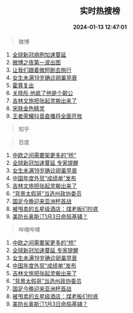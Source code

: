 <div align="center"><h2>实时热搜榜</h2><h4>2024-01-13 12:47:01</h4></div>

> 微博  

1. [全球新冠病例加速蔓延](https://s.weibo.com/weibo?q=%23%E5%85%A8%E7%90%83%E6%96%B0%E5%86%A0%E7%97%85%E4%BE%8B%E5%8A%A0%E9%80%9F%E8%94%93%E5%BB%B6%23&t=31&band_rank=1&Refer=top)<br />
2. [微博之夜第一波出图](https://s.weibo.com/weibo?q=%E5%BE%AE%E5%8D%9A%E4%B9%8B%E5%A4%9C%E7%AC%AC%E4%B8%80%E6%B3%A2%E5%87%BA%E5%9B%BE&t=31&band_rank=2&Refer=top)<br />
3. [让我们跟着微短剧去旅行](https://s.weibo.com/weibo?q=%23%E8%AE%A9%E6%88%91%E4%BB%AC%E8%B7%9F%E7%9D%80%E5%BE%AE%E7%9F%AD%E5%89%A7%E5%8E%BB%E6%97%85%E8%A1%8C%23&t=31&band_rank=3&Refer=top)<br />
4. [女生未满19岁确诊卵巢早衰](https://s.weibo.com/weibo?q=%23%E5%A5%B3%E7%94%9F%E6%9C%AA%E6%BB%A119%E5%B2%81%E7%A1%AE%E8%AF%8A%E5%8D%B5%E5%B7%A2%E6%97%A9%E8%A1%B0%23&t=31&band_rank=4&Refer=top)<br />
5. [霍尊复出](https://s.weibo.com/weibo?q=%E9%9C%8D%E5%B0%8A%E5%A4%8D%E5%87%BA&t=31&band_rank=5&Refer=top)<br />
6. [关晓彤 他疯了他是个颠公](https://s.weibo.com/weibo?q=%E5%85%B3%E6%99%93%E5%BD%A4%20%E4%BB%96%E7%96%AF%E4%BA%86%E4%BB%96%E6%98%AF%E4%B8%AA%E9%A2%A0%E5%85%AC&t=31&band_rank=6&Refer=top)<br />
7. [吉林文旅把张起灵搬出来了](https://s.weibo.com/weibo?q=%E5%90%89%E6%9E%97%E6%96%87%E6%97%85%E6%8A%8A%E5%BC%A0%E8%B5%B7%E7%81%B5%E6%90%AC%E5%87%BA%E6%9D%A5%E4%BA%86&t=31&band_rank=7&Refer=top)<br />
8. [宋轶金色精灵](https://s.weibo.com/weibo?q=%E5%AE%8B%E8%BD%B6%E9%87%91%E8%89%B2%E7%B2%BE%E7%81%B5&t=31&band_rank=8&Refer=top)<br />
9. [王者荣耀抖音直播将全面开放](https://s.weibo.com/weibo?q=%23%E7%8E%8B%E8%80%85%E8%8D%A3%E8%80%80%E6%8A%96%E9%9F%B3%E7%9B%B4%E6%92%AD%E5%B0%86%E5%85%A8%E9%9D%A2%E5%BC%80%E6%94%BE%23&t=31&band_rank=9&Refer=top)<br />

> 知乎  


> 百度  

1. [中欧之间需要架更多的“桥”](https://www.baidu.com/s?wd=%E4%B8%AD%E6%AC%A7%E4%B9%8B%E9%97%B4%E9%9C%80%E8%A6%81%E6%9E%B6%E6%9B%B4%E5%A4%9A%E7%9A%84%E2%80%9C%E6%A1%A5%E2%80%9D&sa=fyb_news&rsv_dl=fyb_news)<br />
2. [全球新冠加速蔓延 专家提醒](https://www.baidu.com/s?wd=%E5%85%A8%E7%90%83%E6%96%B0%E5%86%A0%E5%8A%A0%E9%80%9F%E8%94%93%E5%BB%B6+%E4%B8%93%E5%AE%B6%E6%8F%90%E9%86%92&sa=fyb_news&rsv_dl=fyb_news)<br />
3. [女生未满19岁确诊卵巢早衰](https://www.baidu.com/s?wd=%E5%A5%B3%E7%94%9F%E6%9C%AA%E6%BB%A119%E5%B2%81%E7%A1%AE%E8%AF%8A%E5%8D%B5%E5%B7%A2%E6%97%A9%E8%A1%B0&sa=fyb_news&rsv_dl=fyb_news)<br />
4. [中国年度外贸“成绩单”发布](https://www.baidu.com/s?wd=%E4%B8%AD%E5%9B%BD%E5%B9%B4%E5%BA%A6%E5%A4%96%E8%B4%B8%E2%80%9C%E6%88%90%E7%BB%A9%E5%8D%95%E2%80%9D%E5%8F%91%E5%B8%83&sa=fyb_news&rsv_dl=fyb_news)<br />
5. [吉林文旅把张起灵搬出来了](https://www.baidu.com/s?wd=%E5%90%89%E6%9E%97%E6%96%87%E6%97%85%E6%8A%8A%E5%BC%A0%E8%B5%B7%E7%81%B5%E6%90%AC%E5%87%BA%E6%9D%A5%E4%BA%86&sa=fyb_news&rsv_dl=fyb_news)<br />
6. [“背景太假哥”当选州政协委员](https://www.baidu.com/s?wd=%E2%80%9C%E8%83%8C%E6%99%AF%E5%A4%AA%E5%81%87%E5%93%A5%E2%80%9D%E5%BD%93%E9%80%89%E5%B7%9E%E6%94%BF%E5%8D%8F%E5%A7%94%E5%91%98&sa=fyb_news&rsv_dl=fyb_news)<br />
7. [国足今晚迎来亚洲杯首战](https://www.baidu.com/s?wd=%E5%9B%BD%E8%B6%B3%E4%BB%8A%E6%99%9A%E8%BF%8E%E6%9D%A5%E4%BA%9A%E6%B4%B2%E6%9D%AF%E9%A6%96%E6%88%98&sa=fyb_news&rsv_dl=fyb_news)<br />
8. [被甩卖的五星级酒店：煤老板们抄底](https://www.baidu.com/s?wd=%E8%A2%AB%E7%94%A9%E5%8D%96%E7%9A%84%E4%BA%94%E6%98%9F%E7%BA%A7%E9%85%92%E5%BA%97%EF%BC%9A%E7%85%A4%E8%80%81%E6%9D%BF%E4%BB%AC%E6%8A%84%E5%BA%95&sa=fyb_news&rsv_dl=fyb_news)<br />
9. [美防长奥斯汀1月3日命殒基辅？](https://www.baidu.com/s?wd=%E7%BE%8E%E9%98%B2%E9%95%BF%E5%A5%A5%E6%96%AF%E6%B1%801%E6%9C%883%E6%97%A5%E5%91%BD%E6%AE%92%E5%9F%BA%E8%BE%85%EF%BC%9F&sa=fyb_news&rsv_dl=fyb_news)<br />

> 哔哩哔哩  

1. [中欧之间需要架更多的“桥”](https://www.baidu.com/s?wd=%E4%B8%AD%E6%AC%A7%E4%B9%8B%E9%97%B4%E9%9C%80%E8%A6%81%E6%9E%B6%E6%9B%B4%E5%A4%9A%E7%9A%84%E2%80%9C%E6%A1%A5%E2%80%9D&sa=fyb_news&rsv_dl=fyb_news)<br />
2. [全球新冠加速蔓延 专家提醒](https://www.baidu.com/s?wd=%E5%85%A8%E7%90%83%E6%96%B0%E5%86%A0%E5%8A%A0%E9%80%9F%E8%94%93%E5%BB%B6+%E4%B8%93%E5%AE%B6%E6%8F%90%E9%86%92&sa=fyb_news&rsv_dl=fyb_news)<br />
3. [女生未满19岁确诊卵巢早衰](https://www.baidu.com/s?wd=%E5%A5%B3%E7%94%9F%E6%9C%AA%E6%BB%A119%E5%B2%81%E7%A1%AE%E8%AF%8A%E5%8D%B5%E5%B7%A2%E6%97%A9%E8%A1%B0&sa=fyb_news&rsv_dl=fyb_news)<br />
4. [中国年度外贸“成绩单”发布](https://www.baidu.com/s?wd=%E4%B8%AD%E5%9B%BD%E5%B9%B4%E5%BA%A6%E5%A4%96%E8%B4%B8%E2%80%9C%E6%88%90%E7%BB%A9%E5%8D%95%E2%80%9D%E5%8F%91%E5%B8%83&sa=fyb_news&rsv_dl=fyb_news)<br />
5. [吉林文旅把张起灵搬出来了](https://www.baidu.com/s?wd=%E5%90%89%E6%9E%97%E6%96%87%E6%97%85%E6%8A%8A%E5%BC%A0%E8%B5%B7%E7%81%B5%E6%90%AC%E5%87%BA%E6%9D%A5%E4%BA%86&sa=fyb_news&rsv_dl=fyb_news)<br />
6. [“背景太假哥”当选州政协委员](https://www.baidu.com/s?wd=%E2%80%9C%E8%83%8C%E6%99%AF%E5%A4%AA%E5%81%87%E5%93%A5%E2%80%9D%E5%BD%93%E9%80%89%E5%B7%9E%E6%94%BF%E5%8D%8F%E5%A7%94%E5%91%98&sa=fyb_news&rsv_dl=fyb_news)<br />
7. [国足今晚迎来亚洲杯首战](https://www.baidu.com/s?wd=%E5%9B%BD%E8%B6%B3%E4%BB%8A%E6%99%9A%E8%BF%8E%E6%9D%A5%E4%BA%9A%E6%B4%B2%E6%9D%AF%E9%A6%96%E6%88%98&sa=fyb_news&rsv_dl=fyb_news)<br />
8. [被甩卖的五星级酒店：煤老板们抄底](https://www.baidu.com/s?wd=%E8%A2%AB%E7%94%A9%E5%8D%96%E7%9A%84%E4%BA%94%E6%98%9F%E7%BA%A7%E9%85%92%E5%BA%97%EF%BC%9A%E7%85%A4%E8%80%81%E6%9D%BF%E4%BB%AC%E6%8A%84%E5%BA%95&sa=fyb_news&rsv_dl=fyb_news)<br />
9. [美防长奥斯汀1月3日命殒基辅？](https://www.baidu.com/s?wd=%E7%BE%8E%E9%98%B2%E9%95%BF%E5%A5%A5%E6%96%AF%E6%B1%801%E6%9C%883%E6%97%A5%E5%91%BD%E6%AE%92%E5%9F%BA%E8%BE%85%EF%BC%9F&sa=fyb_news&rsv_dl=fyb_news)<br />
